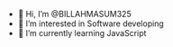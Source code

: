 - 👋 Hi, I’m @BILLAHMASUM325
- 👀 I’m interested in Software developing
- 🌱 I’m currently learning JavaScript

<!---
BILLAHMASUM325/BILLAHMASUM325 is a ✨ special ✨ repository because its `README.md` (this file) appears on your GitHub profile.
You can click the Preview link to take a look at your changes.
--->

